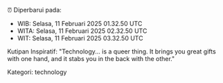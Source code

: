 ⏰ Diperbarui pada:
- WIB: Selasa, 11 Februari 2025 01.32.50 UTC
- WITA: Selasa, 11 Februari 2025 02.32.50 UTC
- WIT: Selasa, 11 Februari 2025 03.32.50 UTC

Kutipan Inspiratif:
"Technology... is a queer thing. It brings you great gifts with one hand, and it stabs you in the back with the other."


Kategori: technology

